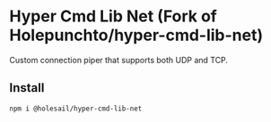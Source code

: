 # Hyper Cmd Lib Net (Fork of Holepunchto/hyper-cmd-lib-net)

Custom connection piper that supports both UDP and TCP.

## Install

`npm i @holesail/hyper-cmd-lib-net`
